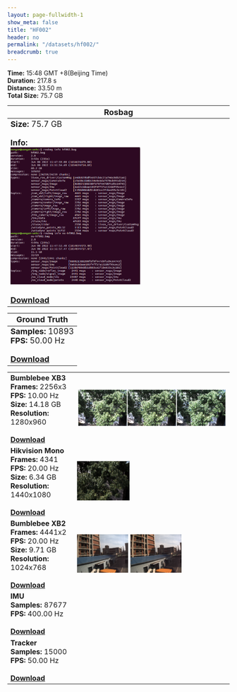 ```yaml
---
layout: page-fullwidth-1
show_meta: false
title: "HF002"
header: no
permalink: "/datasets/hf002/"
breadcrumb: true
---
```

<b>Time:</b>  15:48 GMT +8(Beijing Time) <br>
<b>Duration:</b> 217.8 s<br>
<b>Distance:</b> 33.50 m<br>
<b>Total Size:</b> 75.7 GB<br>

<td>
 <table>
 <thead>
	<tr>
      <th><font size="4">Rosbag</font></th>
	</tr >
  </thead>
	<tr>
        <td width="90%">
            <font size="4">
                    <b>Size:</b> 75.7 GB<br>
                    <br>
                    <b>Info:</b><br>
                    <img src="/data_image/aerial_02/bag_info.png" width='60%'/><br>
                    <br>
                    <b><a href="https://rec.ustc.edu.cn/share/e1e61d20-8fcf-11ed-b6f8-134a33cac897"><font size="4">Download</font></a></b>
            </font>
        </td>
    </tr>
</table>
</td>

<table>
 <thead>
	<tr>
      <th><font size="4">Ground Truth</font></th>
	</tr >
  </thead>
    <tr>
	    <td>
        <font size="4">
            <b>Samples:</b> 10893 <br>
            <b>FPS:</b> 50.00 Hz<br>
            <br>
            <b><a href="https://rec.ustc.edu.cn/share/38cdb860-9316-11ed-85cf-05e31acec2bb">Download</a></b>
        </font>
        </td>
	</tr >
</table>

<table>
	<tr>
	    <td width="30%">
        <font size="3">
            <b>Bumblebee XB3</b><br>
            <b>Frames:</b> 2256x3<br>
            <b>FPS:</b> 10.00 Hz<br>
            <b>Size:</b> 14.18 GB<br>
            <b>Resolution:</b> 1280x960<br>
            <br>
            <b><a href="https://rec.ustc.edu.cn/share/accd5ee0-9313-11ed-b9ce-8d4e8a436b93">Download</a></b>
        </font>
        </td>
        <td>
            <a href="https://rec.ustc.edu.cn/share/accd5ee0-9313-11ed-b9ce-8d4e8a436b93">
                <img src="/data_image/aerial_02/hf002_xb3.jpg" width='100%'/>
            </a>
        </td>
	</tr >
    <tr>
	    <td>
        <font size="3">
            <b>Hikvision Mono</b><br>
            <b>Frames:</b> 4341<br>
            <b>FPS:</b> 20.00 Hz<br>
            <b>Size:</b> 6.34 GB<br>
            <b>Resolution:</b> 1440x1080<br>
            <br>
            <b><a href="https://rec.ustc.edu.cn/share/8a9cbd80-9310-11ed-992a-e73b1d56edc2">Download</a></b>
        </font>
        </td>
        <td>
            <a href="https://rec.ustc.edu.cn/share/8a9cbd80-9310-11ed-992a-e73b1d56edc2">
                <img src="/data_image/aerial_02/hf002_hik_mono.png" width='35%'/>
            </a>
        </td>
	</tr >
	<tr>
	    <td>
        <font size="3">
            <b>Bumblebee XB2</b><br>
            <b>Frames:</b> 4441x2<br>
            <b>FPS:</b> 20.00 Hz<br>
            <b>Size:</b> 9.71 GB<br>
            <b>Resolution:</b> 1024x768<br>
            <br>
            <b><a href="https://rec.ustc.edu.cn/share/309396a0-9312-11ed-931c-71afbb3ad422">Download</a></b>
        </font>
        </td>
        <td>
            <a href="https://rec.ustc.edu.cn/share/309396a0-9312-11ed-931c-71afbb3ad422">
                <img src="/data_image/aerial_02/hf002_xb2.png" width='70%'/>
            </a>
        </td>
	</tr >
        <tr>
	    <td>
        <font size="3">
            <b>IMU</b><br>
            <b>Samples:</b> 87677 <br>
            <b>FPS:</b> 400.00 Hz<br>
            <br>
            <b><a href="https://rec.ustc.edu.cn/share/88b7a480-9316-11ed-9b7c-69a9f864280a">Download</a></b>
        </font>
        </td>
        <td>
            <a href="https://rec.ustc.edu.cn/share/88b7a480-9316-11ed-9b7c-69a9f864280a">
                <img src=" " width='70%'/>
            </a>
        </td>
	</tr >
    <tr>
	    <td>
        <font size="3">
            <b>Tracker</b><br>
            <b>Samples:</b> 15000 <br>
            <b>FPS:</b> 50.00 Hz<br>
            <br>
            <b><a href="https://rec.ustc.edu.cn/share/d66780e0-9314-11ed-b7e5-c570b7127f01">Download</a></b>
        </font>
        </td>
        <td>
            <a href="https://rec.ustc.edu.cn/share/d66780e0-9314-11ed-b7e5-c570b7127f01">
                <img src=" " width='70%'/>
            </a>
        </td>
	</tr >
</table>